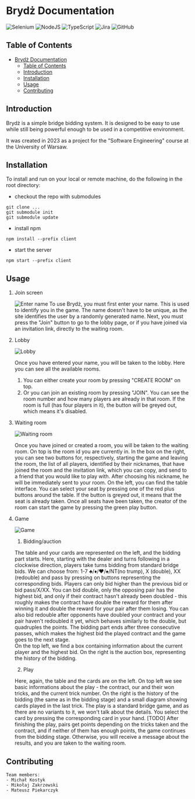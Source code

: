 # Brydż Documentation

![Selenium](https://img.shields.io/badge/-selenium-%43B02A?style=for-the-badge&logo=selenium&logoColor=white)
![NodeJS](https://img.shields.io/badge/node.js-6DA55F?style=for-the-badge&logo=node.js&logoColor=white)
![TypeScript](https://img.shields.io/badge/typescript-%23007ACC.svg?style=for-the-badge&logo=typescript&logoColor=white)
![Jira](https://img.shields.io/badge/jira-%230A0FFF.svg?style=for-the-badge&logo=jira&logoColor=white)
![GitHub](https://img.shields.io/badge/github-%23121011.svg?style=for-the-badge&logo=github&logoColor=white)

## Table of Contents
- [Brydż Documentation](#brydż-documentation)
  - [Table of Contents](#table-of-contents)
  - [Introduction](#introduction)
  - [Installation](#installation)
  - [Usage](#usage)
  - [Contributing](#contributing)

## Introduction
Brydż is a simple bridge bidding system. It is designed to be easy to use while still being powerful enough to be used in a competitive environment.

It was created in 2023 as a project for the "Software Engineering" course at the University of Warsaw.

## Installation

To install and run on your local or remote machine, do the following in the root directory:
* checkout the repo with submodules
```console
git clone ...
git submodule init
git submodule update
```
* install npm
```console
npm install --prefix client
```
* start the server
```console
npm start --prefix client
```

## Usage
1. Join screen
   
    ![Enter name](Documentation/EnterName.png)
    To use Brydż, you must first enter your name. This is used to identify you in the game. The name doesn't have to be unique, as the site identifies the user by a randomly generated name. Next, you must press the "Join" button to go to the lobby page, or if you have joined via an invitation link, directly to the waiting room.

2. Lobby
   
    ![Lobby](Documentation/Lobby.png)

    Once you have entered your name, you will be taken to the lobby. Here you can see all the available rooms.
    1. You can either create your room by pressing "CREATE ROOM" on top.
    2. Or you can join an existing room by pressing "JOIN". You can see the room number and how many players are already in that room. If the room is full (has four players in it), the button will be greyed out, which means it's disabled.

3. Waiting room

    ![Waiting room](Documentation/WaitingRoom.png)

    Once you have joined or created a room, you will be taken to the waiting room. On top is the room id you are currently in. In the box on the right, you can see two buttons for, respectively, starting the game and leaving the room, the list of all players, identified by their nicknames, that have joined the room and the invitation link, which you can copy, and send to a friend that you would like to play with. After choosing his nickname, he will be immediately sent to your room.
    On the left, you can find the table interface. You can select your seat by pressing one of the red plus buttons around the table. If the button is greyed out, it means that the seat is already taken. Once all seats have been taken, the creator of the room can start the game by pressing the green play button.

4. Game

    ![Game](Documentation/GameTable.png)

    1. Bidding/auction

    The table and your cards are represented on the left, and the bidding part starts.
    Here, starting with the dealer and turns following in a clockwise direction, players take turns bidding from standard bridge bids. We can choose from: 1-7 ♣/♦/♥/♠/NT(no trump), X (double), XX (redouble) and pass by pressing on buttons representing the corresponding bids. Players can only bid higher than the previous bid or bid pass/X/XX. You can bid double, only the opposing pair has the highest bid, and only if their contract hasn't already been doubled - this roughly makes the contract have double the reward for them after winning it and double the reward for your pair after them losing. You can also bid redouble after opponents have doubled your contract and your pair haven't redoubled it yet, which behaves similarly to the double, but quadruples the points. The bidding part ends after three consecutive passes, which makes the highest bid the played contract and the game goes to the next stage.   
    On the top left, we find a box containing information about the current player and the highest bid. On the right is the auction box, representing the history of the bidding. 

    2. Play
    
    Here, again, the table and the cards are on the left. On top left we see basic informations about the play - the contract, our and their won tricks, and the current trick number. On the right is the history of the bidding (the same as in the bidding stage) and a small diagram showing cards played in the last trick.
    The play is a standard bridge game, and as there are no variants to it, we won't talk about the details. You select the card by pressing the corresponding card in your hand. [TODO] After finishing the play, pairs get points depending on the tricks taken and the contract, and if neither of them has enough points, the game continues from the bidding stage. Otherwise, you will receive a message about the results, and you are taken to the waiting room.

## Contributing
    Team members:
    - Michał Kostyk
    - Mikołaj Zakrzewski
    - Mateusz Piekarczyk
